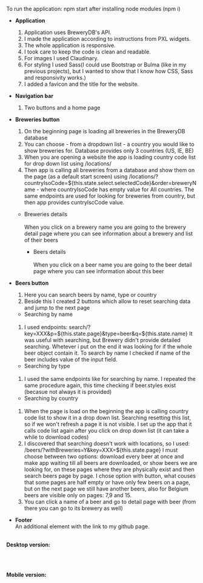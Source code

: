 To run the application: npm start after installing node modules (npm i)

- <b>Application</b><br>
    1) Application uses BreweryDB's API.
    2) I made the application according to instructions from PXL widgets.<br>
    3) The whole application is responsive.<br>
    4) I took care to keep the code is clean and readable.<br>
    5) For images I used Claudinary.<br>
    6) For styling I used Sass(I could use Bootstrap or Bulma (like in my previous projects), but I wanted to show that I know how CSS, Sass and responsivity works.)<br>
    7) I added a favicon and the title for the website.<br>
    
- <b>Navigation bar</b><br>
    1) Two buttons and a home page<br>
   
- <b>Breweries button</b><br>
    1) On the beginning page is loading all breweries in the BreweryDB database<br>
    2) You can choose - from a dropdown list - a country you would like to show breweries for. Database provides only 3 countries (US, IE, BE)<br>
    3) When you are opening a website the app is loading country code list for drop down list using /locations/<br>
    4) Then app is calling all breweries from a database and show them on the page (as a default start screen) using /locations/?countryIsoCode=${this.state.select.selectedCode}&order=breweryName - where countryIsoCode has empty value for All countries. The same endpoints are used for looking for breweries from country, but then app provides cuntryIscCode value.<br>

    * Breweries details<br><br>
        When you click on a brewery name you are going to the brewery detail page where you can see information about a brewery and list of their beers<br>

        * Beers details<br><br>
        When you click on a beer name you are going to the beer detail page where you can see information about this beer<br>
 
    
- <b>Beers button</b><br>
    1) Here you can search beers by name, type or country<br>
    2) Beside this I created 2 buttons which allow to reset searching data and jump to the next page <br>

    * Searching by name<br><br>
    1) I used endpoints: search/?key=XXX&p=${this.state.page}&type=beer&q=${this.state.name} It was useful with searching, but Brewery didn't provide detailed searching. Whetever i put on the end it was looking for if the whole beer object contain it. To search by name I checked if name of the beer includes value of the input field.<br>

    * Searching by type<br><br>
    1) I used the same endpoints like for searching by name. I repeated the same procedure again, this time checking if beer.styles exist (becasue not always it is provided)<br>

    * Searching by country<br><br>
    1) When the page is load on the beginning the app is calling country code list to show it in a drop down list. Searching resetting this list, so if we won't refresh a page it is not visible. I set up the app that it calls code list again after you click on drop down list (it can take a while to download codes)
    2) I discovered that searching doesn't work with locations, so I used: /beers/?withBreweries=Y&key=XXX=${this.state.page}
    I must choose between two options: download every beer at once and make app waiting till all beers are downloaded, or show beers we are looking for, on these pages where they are physically exist and then search beers page by page. I chose option with button, what couses that some pages are half empty or have only few beers on a page, but on the next page we still have another beers, also for Belgium beers are visible only on pages: 7,9 and 15.
    3) You can click a name of a beer and go to detail page with beer (from there you can go to its brewery as well) 
        
- <b>Footer</b><br>
    An additional element with the link to my github page.<br><br>
    
    
<b>Desktop version:</b>

<div style="display: flex; justify-content: center">
<img src="" />
</div><br><br>


<b>Mobile version:</b>
<div style="display: flex; justify-content: center">
<img src="" />
</div>

